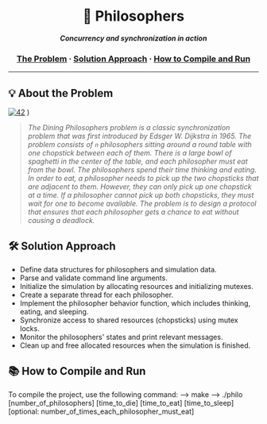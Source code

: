 <h1 align="center">
	🍜 Philosophers
</h1>

<p align="center">
	<b><i>Concurrency and synchronization in action</i></b><br>
</p>

<h3 align="center">
	<a href="#%EF%B8%8F-about-the-problem">The Problem</a>
	<span> · </span>
	<a href="#-solution-approach">Solution Approach</a>
	<span> · </span>
	<a href="#-how-to-compile-and-run">How to Compile and Run</a>
</h3>

---

## 💡 About the Problem
[![42](https://img.shields.io/badge/BornToCode-3_Circle-00babc?style=flat-square&logo=42)](https://42seoul.kr/)
)

> _The Dining Philosophers problem is a classic synchronization problem that was first introduced by Edsger W. Dijkstra in 1965. The problem consists of `n` philosophers sitting around a round table with one chopstick between each of them. There is a large bowl of spaghetti in the center of the table, and each philosopher must eat from the bowl._
	_The philosophers spend their time thinking and eating. In order to eat, a philosopher needs to pick up the two chopsticks that are adjacent to them. However, they can only pick up one chopstick at a time. If a philosopher cannot pick up both chopsticks, they must wait for one to become available. The problem is to design a protocol that ensures that each philosopher gets a chance to eat without causing a deadlock._

## 🛠 Solution Approach
- Define data structures for philosophers and simulation data.
- Parse and validate command line arguments.
- Initialize the simulation by allocating resources and initializing mutexes.
- Create a separate thread for each philosopher.
- Implement the philosopher behavior function, which includes thinking, eating, and sleeping.
- Synchronize access to shared resources (chopsticks) using mutex locks.
- Monitor the philosophers' states and print relevant messages.
- Clean up and free allocated resources when the simulation is finished.

## 📚 How to Compile and Run
To compile the project, use the following command:
--> make
--> ./philo [number_of_philosophers] [time_to_die] [time_to_eat] [time_to_sleep] [optional: number_of_times_each_philosopher_must_eat]


